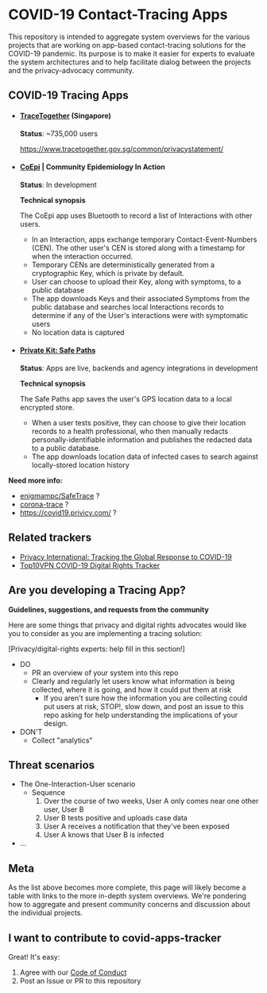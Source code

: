 # COVID-19 Contact-Tracing Apps

This repository is intended to aggregate system overviews for the various projects that are working on app-based contact-tracing solutions for the COVID-19 pandemic. Its purpose is to make it easier for experts to evaluate the system architectures and to help facilitate dialog between the projects and the privacy-advocacy community.

## COVID-19 Tracing Apps

* #### [TraceTogether](https://www.tracetogether.gov.sg/) (Singapore)
	**Status**: ~735,000 users

	https://www.tracetogether.gov.sg/common/privacystatement/


* #### [CoEpi](https://www.coepi.org) | Community Epidemiology In Action

	**Status**: In development

	**Technical synopsis**

	The CoEpi app uses Bluetooth to record a list of Interactions with other users.

	* In an Interaction, apps exchange temporary Contact-Event-Numbers (CEN). The other user's CEN is stored along with a timestamp for when the interaction occurred.
	* Temporary CENs are deterministically generated from a cryptographic Key, which is private by default.
	* User can choose to upload their Key, along with symptoms, to a public database
	* The app downloads Keys and their associated Symptoms from the public database and searches local Interactions records to determine if any of the User's interactions were with symptomatic users
	* No location data is captured

* #### [Private Kit: Safe Paths](http://safepaths.mit.edu/)

	**Status**: Apps are live, backends and agency integrations in development

	**Technical synopsis**

	The Safe Paths app saves the user's GPS location data to a local encrypted store.

	* When a user tests positive, they can choose to give their location records to a health professional, who then manually redacts personally-identifiable information and publishes the redacted data to a public database.
	* The app downloads location data of infected cases to search against locally-stored location history

**Need more info:**

* [enigmampc/SafeTrace](https://github.com/enigmampc/SafeTrace) ?
* [corona-trace](https://corona-trace.github.io/) ?
* https://covid19.privicy.com/ ?

## Related trackers

* [Privacy International: Tracking the Global Response to COVID-19](https://privacyinternational.org/examples/tracking-global-response-covid-19)
* [Top10VPN COVID-19 Digital Rights Tracker](https://www.top10vpn.com/news/surveillance/covid-19-digital-rights-tracker/)

## Are you developing a Tracing App?

**Guidelines, suggestions, and requests from the community**

Here are some things that privacy and digital rights advocates would like you to consider as you are implementing a tracing solution:

[Privacy/digital-rights experts: help fill in this section!]

* DO
	* PR an overview of your system into this repo
	* Clearly and regularly let users know what information is being collected, where it is going, and how it could put them at risk
		* If you aren't sure how the information you are collecting could put users at risk, STOP!, slow down, and post an issue to this repo asking for help understanding the implications of your design.
* DON'T
	* Collect "analytics"

## Threat scenarios

* The One-Interaction-User scenario
	* Sequence
		1. Over the course of two weeks, User A only comes near one other user, User B
		2. User B tests positive and uploads case data
		3. User A receives a notification that they've been exposed
		4. User A knows that User B is infected
* ...

## Meta

As the list above becomes more complete, this page will likely become a table with links to the more in-depth system overviews. We're pondering how to aggregate and present community concerns and discussion about the individual projects.

## I want to contribute to covid-apps-tracker

Great! It's easy:

1. Agree with our [Code of Conduct](./CODE_OF_CONDUCT.md)
2. Post an Issue or PR to this repository
